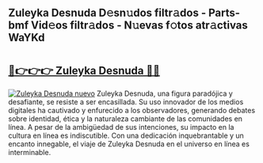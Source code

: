 ## Zuleyka Desnuda D𝚎sn𝚞dos filtr𝚊dos - Parts-bmf Vid𝚎os filtr𝚊dos - N𝚞evas f𝚘tos atr𝚊ctivas WaYKd

# <h2><a href="http://mba01ux.tromn.icu/?c=Zuleyka+Desnuda">🔗👉👉👉 Zuleyka Desnuda 🔗🔗</a></h2>

[![Zuleyka Desnuda nuevo](https://i.imgur.com/pEAQMta.gif)](http://mba01ux.tromn.icu/?c=Zuleyka+Desnuda)
Zuleyka Desnuda, una figura paradójica y desafiante, se resiste a ser encasillada. Su uso innovador de los medios digitales ha cautivado y enfurecido a los observadores, generando debates sobre identidad, ética y la naturaleza cambiante de las comunidades en línea. A pesar de la ambigüedad de sus intenciones, su impacto en la cultura en línea es indiscutible. Con una dedicación inquebrantable y un encanto innegable, el viaje de Zuleyka Desnuda en el universo en línea es interminable.
